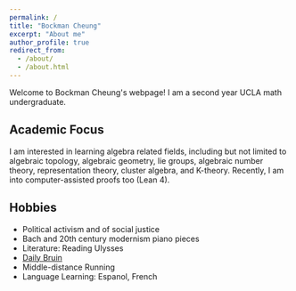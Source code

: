 ```yaml
---
permalink: /
title: "Bockman Cheung"
excerpt: "About me"
author_profile: true
redirect_from: 
  - /about/
  - /about.html
---
```



Welcome to Bockman Cheung's webpage! I am a second year UCLA math undergraduate. 

Academic Focus
------
I am interested in learning algebra related fields, including but not limited to algebraic topology, algebraic geometry, lie groups, algebraic number theory, representation theory, cluster algebra, and K-theory. Recently, I am into computer-assisted proofs too (Lean 4).

Hobbies
------
* Political activism and of social justice
* Bach and 20th century modernism piano pieces
* Literature: Reading Ulysses
* <a href="https://dailybruin.com/author/bockman-cheung"> Daily Bruin </a> 
* Middle-distance Running 
* Language Learning: Espanol, French
